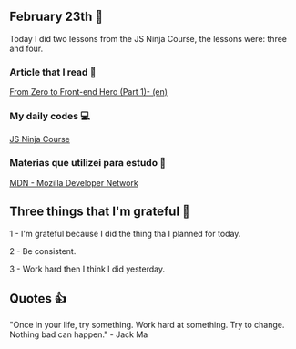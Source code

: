 ## February 23th :pushpin:

Today I did two lessons from the JS Ninja Course, the lessons were: three and four. 

### Article that I read :newspaper:

[From Zero to Front-end Hero (Part 1)- (en)](https://medium.freecodecamp.org/from-zero-to-front-end-hero-part-1-7d4f7f0bff02)

### My daily codes :computer:

[JS Ninja Course](https://github.com/matheusmazeto/curso-javascript-ninja)

### Materias que utilizei para estudo :scroll:

[MDN - Mozilla Developer Network](https://developer.mozilla.org/pt-BR/docs/Web/JavaScript/Reference/Global_Objects/Object)

## Three things that I'm grateful :pray:

1 - I'm grateful because I did the thing tha I planned for today.

2 - Be consistent.

3 - Work hard then I think I did yesterday.

## Quotes :thumbsup:

"Once in your life, try something. Work hard at something. Try to change. Nothing bad can happen." - Jack Ma